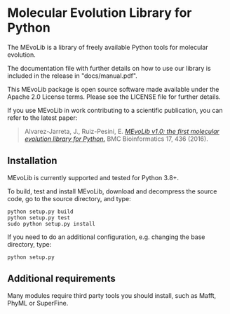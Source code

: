 
# **M**olecular **Evo**lution **Lib**rary for Python

The MEvoLib is a library of freely available Python tools for molecular evolution.

The documentation file with further details on how to use our library is included in the release in "docs/manual.pdf".

This MEvoLib package is open source software made available under the Apache 2.0 License terms. Please see the LICENSE file for further details.

If you use MEvoLib in work contributing to a scientific publication, you can
refer to the latest paper:

> Alvarez-Jarreta, J., Ruiz-Pesini, E. [_MEvoLib v1.0: the first molecular evolution library for Python._](https://doi.org/10.1186/s12859-016-1303-3) BMC Bioinformatics 17, 436 (2016).


## Installation

MEvoLib is currently supported and tested for Python 3.8+.

To build, test and install MEvoLib, download and decompress the source code, go
to the source directory, and type:

    python setup.py build
    python setup.py test
    sudo python setup.py install

If you need to do an additional configuration, e.g. changing the base directory,
type:

    python setup.py


## Additional requirements

Many modules require third party tools you should install, such as Mafft, PhyML or SuperFine.
